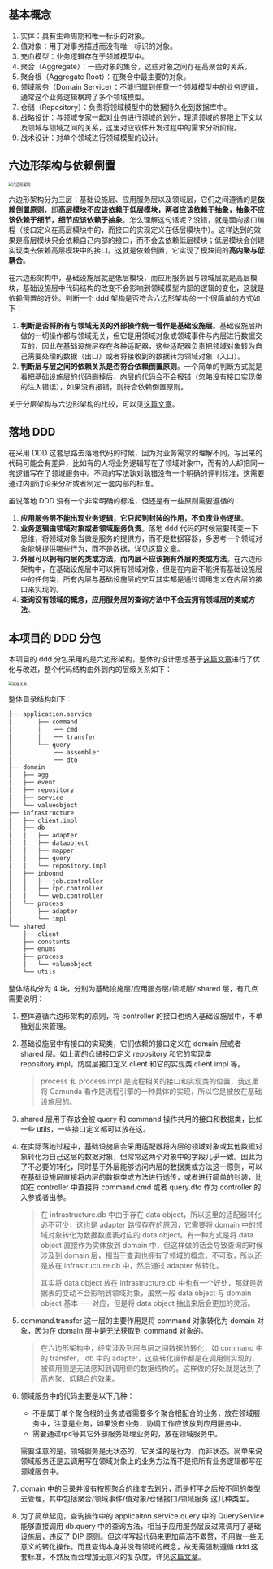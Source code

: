 ## 基本概念

1. 实体：具有生命周期和唯一标识的对象。
2. 值对象：用于对事务描述而没有唯一标识的对象。
3. 充血模型：业务逻辑存在于领域模型中。
4. 聚合（Aggregate）：一些对象的集合，这些对象之间存在高聚合的关系。
5. 聚合根（Aggregate Root）：在聚合中最主要的对象。
6. 领域服务（Domain Service）：不能归属到任意一个领域模型中的业务逻辑，通常这个业务逻辑横跨了多个领域模型。
7. 仓储（Repository）：负责将领域模型中的数据持久化到数据库中。
8. 战略设计：与领域专家一起对业务进行领域的划分，理清领域的界限上下文以及领域与领域之间的关系，这里对应软件开发过程中的需求分析阶段。
9. 战术设计：对单个领域进行领域模型的设计。

## 六边形架构与依赖倒置

<img src="assets/六边形架构.png" alt="六边形架构" style="zoom:50%;" />

六边形架构分为三层：基础设施层、应用服务层以及领域层，它们之间遵循的是**依赖倒置原则**，即**高层模块不应该依赖于低层模块，两者应该依赖于抽象，抽象不应该依赖于细节，细节应该依赖于抽象**。怎么理解这句话呢？没错，就是面向接口编程（接口定义在高层模块中的，而接口的实现定义在低层模块中）。这样达到的效果是高层模块只会依赖自己内部的接口，而不会去依赖低层模块；低层模块会创建实现类去依赖高层模块中的接口。这就是依赖倒置，它实现了模块间的**高内聚与低耦合**。

在六边形架构中，基础设施层就是低层模块，而应用服务层与领域层就是高层模块，基础设施层中代码结构的改变不会影响到领域模型内部的逻辑的变化，这就是依赖倒置的好处。判断一个 ddd 架构是否符合六边形架构的一个很简单的方式如下：

1. **判断是否将所有与领域无关的外部操作统一看作是基础设施层**。基础设施层所做的一切操作都与领域无关，但它是用领域对象或领域事件与内层进行数据交互的，因此在基础设施层存在各种适配器，这些适配器负责把领域对象转为自己需要处理的数据（出口）或者将接收到的数据转为领域对象（入口）。
2. **判断层与层之间的依赖关系是否符合依赖倒置原则**。一个简单的判断方式就是看把基础设施层的代码删掉后，内层的代码会不会报错（忽略没有接口实现类的注入错误），如果没有报错，则符合依赖倒置原则。

关于分层架构与六边形架构的比较，可以见[这篇文章](https://insights.thoughtworks.cn/from-sandwich-to-hexagon/)。

## 落地 DDD

在采用 DDD 这套思路去落地代码的时候，因为对业务需求的理解不同，写出来的代码可能会有差异，比如有的人将业务逻辑写在了领域对象中，而有的人却把同一套逻辑写在了领域服务中。不同的写法孰对孰错没有一个明确的评判标准，这需要通过内部讨论来分析或者制定一套内部的标准。

虽说落地 DDD 没有一个非常明确的标准，但还是有一些原则需要遵循的：

1. **应用服务层不能出现业务逻辑，它只起到封装的作用，不负责业务逻辑**。
2. **业务逻辑由领域对象或者领域服务负责**。落地 ddd 代码的时候需要转变一下思维，将领域对象当做是服务的提供方，而不是数据容器，多思考一个领域对象能够提供哪些行为，而不是数据，详见[这篇文章](https://insights.thoughtworks.cn/path-to-ddd/)。
3. **外层可以拥有内层的类或方法，而内层不应该拥有外层的类或方法**。在六边形架构中，在基础设施层中可以拥有领域对象，但是在内层不能拥有基础设施层中的任何类，所有内层与基础设施层的交互其实都是通过调用定义在内层的接口来实现的。
4. **查询没有领域的概念，应用服务层的查询方法中不会去拥有领域层的类或方法**。

## 本项目的 DDD 分包

本项目的 ddd 分包采用的是六边形架构，整体的设计思想基于[这篇文章](https://mp.weixin.qq.com/s/R-jBnPhWJHs7J-4CETV88A)进行了优化与改进，整个代码结构由外到内的层级关系如下：

<img src="assets/层级关系.png" alt="层级关系" style="zoom:50%;" />

整体目录结构如下：

```latex
├── application.service
│       ├── command
│       │   ├── cmd
│       │   └── transfer
│       └── query
│           ├── assembler
│           └── dto
├── domain
│   ├── agg
│   ├── event
│   ├── repository
│   ├── service
│   └── valueobject
├── infrastructure
│   ├── client.impl
│   ├── db
│   │   ├── adapter
│   │   ├── dataobject
│   │   ├── mapper
│   │   ├── query
│   │   └── repository.impl
│   ├── inbound
│   │   ├── job.controller
│   │   ├── rpc.controller
│   │   └── web.controller
│   └── process
│       ├── adapter
│       └── impl
└── shared
    ├── client
    ├── constants
    ├── enums
    ├── process
    │   └── valueobject
    └── utils
```

整体结构分为 4 块，分别为基础设施层/应用服务层/领域层/ shared 层，有几点需要说明：

1. 整体遵循六边形架构的原则，将 controller 的接口也纳入基础设施层中，不单独划出来管理。

2. 基础设施层中有接口的实现类，它们依赖的接口定义在 domain 层或者 shared 层。如上面的仓储接口定义 repository 和它的实现类 repository.impl，防腐层接口定义 client 和它的实现类 client.impl 等。

   > process 和 process.impl 是流程相关的接口和实现类的位置，我这里将 Camunda 看作是流程引擎的一种具体的实现，所以它是被放在基础设施层的。

3. shared 层用于存放会被 query 和 command 操作共用的接口和数据类，比如一些 utils，一些接口定义都可以放在这。

4. 在实际落地过程中，基础设施层会采用适配器将内层的领域对象或其他数据对象转化为自己这层的数据对象，但常常这两个对象中的字段几乎一致。因此为了不必要的转化，同时基于外层能够访问内层的数据类或方法这一原则，可以在基础设施层直接将内层的数据类或方法进行透传，或者进行简单的封装，比如在 controller 中直接将 command.cmd 或者 query.dto 作为 controller 的入参或者出参。

   > 在 infrastructure.db 中由于存在 data object，所以这里的适配器转化必不可少，这也是 adapter 路径存在的原因，它需要将 domain 中的领域对象转化为数据数据表对应的 data object。有一种方式是将 data object 直接作为实体放到 domain 中，但这样做的话会导致查询的时候涉及到 domain 层，相当于查询也拥有了领域的概念，不可取，所以还是放在 infrastructure.db 中，然后通过 adapter 做转化。
   >
   > 其实将 data object 放在 infrastructure.db 中也有一个好处，那就是数据表的变动不会影响到领域对象，虽然一般 data object 与 domain object 基本一一对应，但是将 data object 抽出来后会更加的灵活。

5. command.transfer 这一层的主要作用是将 command 对象转化为 domain 对象，因为在 domain 层中是无法获取到 command 对象的。

   > 在六边形架构中，经常涉及到层与层之间数据的转化，如 command 中的 transfer， db 中的 adapter，这些转化操作都是在调用侧实现的，被调用侧是无法感知到调用侧的数据结构的。这样做的好处就是达到了高内聚、低耦合的效果。

6. 领域服务中的代码主要是以下几种：

   - 不是属于单个聚合根的业务或者需要多个聚合根配合的业务，放在领域服务中，注意是业务，如果没有业务，协调工作应该放到应用服务中。
   - 需要通过rpc等其它外部服务处理业务的，放在领域服务中。

   需要注意的是，领域服务是无状态的，它关注的是行为，而非状态。简单来说领域服务还是去调用写在领域对象上的业务方法而不是把所有业务逻辑都写在领域服务中。

7. domain 中的目录并没有按照聚合的维度去划分，而是打平之后按不同的类型去管理，其中包括聚合/领域事件/值对象/仓储接口/领域服务 这几种类型。

8. 为了简单起见，查询操作中的 applicaiton.service.query 中的 QueryService 能够直接调用 db.query 中的查询方法，相当于应用服务层反过来调用了基础设施层，违反了 DIP 原则。但这样写起代码来更加简洁不累赘，不用做一些无意义的转化操作。而且查询本身并没有领域的概念，故无需强制遵循 ddd 这套标准，不然反而会增加无意义的复杂度，详见[这篇文章](https://mp.weixin.qq.com/s/R-jBnPhWJHs7J-4CETV88A)。